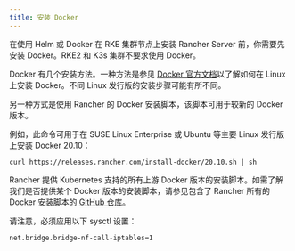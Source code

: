```yaml
---
title: 安装 Docker
---
```


在使用 Helm 或 Docker 在 RKE 集群节点上安装 Rancher Server 前，你需要先安装 Docker。RKE2 和 K3s 集群不要求使用 Docker。

Docker 有几个安装方法。一种方法是参见 [Docker 官方文档](https://docs.docker.com/install/)以了解如何在 Linux 上安装 Docker。不同 Linux 发行版的安装步骤可能有所不同。

另一种方式是使用 Rancher 的 Docker 安装脚本，该脚本可用于较新的 Docker 版本。

例如，此命令可用于在 SUSE Linux Enterprise 或 Ubuntu 等主要 Linux 发行版上安装 Docker 20.10：

```
curl https://releases.rancher.com/install-docker/20.10.sh | sh
```

Rancher 提供 Kubernetes 支持的所有上游 Docker 版本的安装脚本。如需了解我们是否提供某个 Docker 版本的安装脚本，请参见包含了 Rancher 所有的 Docker 安装脚本的 [GitHub 仓库](https://github.com/rancher/install-docker)。

请注意，必须应用以下 sysctl 设置：

```
net.bridge.bridge-nf-call-iptables=1
```
